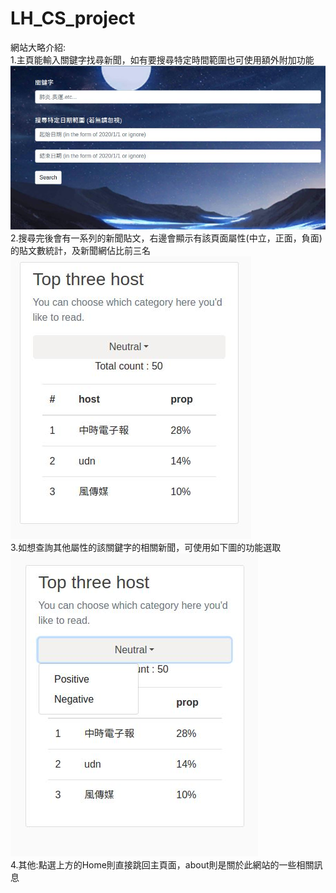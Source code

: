 # LH_CS_project
網站大略介紹:    
  1.主頁能輸入關鍵字找尋新聞，如有要搜尋特定時間範圍也可使用額外附加功能  
![image](https://github.com/youthink0/LH_CS_project/blob/use-in-readme/home_intro.JPG?raw=true)  
  2.搜尋完後會有一系列的新聞貼文，右邊會顯示有該頁面屬性(中立，正面，負面)的貼文數統計，及新聞網佔比前三名  
![image](https://github.com/youthink0/LH_CS_project/blob/use-in-readme/result_intro0.JPG?raw=true)  
  3.如想查詢其他屬性的該關鍵字的相關新聞，可使用如下圖的功能選取  
![image](https://github.com/youthink0/LH_CS_project/blob/use-in-readme/result_intro.JPG?raw=true)  
  4.其他:點選上方的Home則直接跳回主頁面，about則是關於此網站的一些相關訊息  
